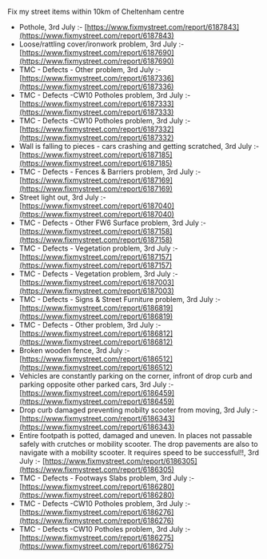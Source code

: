 Fix my street items within 10km of Cheltenham centre

<!-- fix_marker starts -->

- Pothole, 3rd July :- [https://www.fixmystreet.com/report/6187843](https://www.fixmystreet.com/report/6187843)
- Loose/rattling cover/ironwork problem, 3rd July :- [https://www.fixmystreet.com/report/6187690](https://www.fixmystreet.com/report/6187690)
- TMC - Defects - Other problem, 3rd July :- [https://www.fixmystreet.com/report/6187336](https://www.fixmystreet.com/report/6187336)
- TMC - Defects -CW10 Potholes problem, 3rd July :- [https://www.fixmystreet.com/report/6187333](https://www.fixmystreet.com/report/6187333)
- TMC - Defects -CW10 Potholes problem, 3rd July :- [https://www.fixmystreet.com/report/6187332](https://www.fixmystreet.com/report/6187332)
- Wall is falling to pieces - cars crashing and getting scratched, 3rd July :- [https://www.fixmystreet.com/report/6187185](https://www.fixmystreet.com/report/6187185)
- TMC - Defects - Fences & Barriers problem, 3rd July :- [https://www.fixmystreet.com/report/6187169](https://www.fixmystreet.com/report/6187169)
- Street light out, 3rd July :- [https://www.fixmystreet.com/report/6187040](https://www.fixmystreet.com/report/6187040)
- TMC - Defects - Other FW6  Surface problem, 3rd July :- [https://www.fixmystreet.com/report/6187158](https://www.fixmystreet.com/report/6187158)
- TMC - Defects - Vegetation problem, 3rd July :- [https://www.fixmystreet.com/report/6187157](https://www.fixmystreet.com/report/6187157)
- TMC - Defects - Vegetation problem, 3rd July :- [https://www.fixmystreet.com/report/6187003](https://www.fixmystreet.com/report/6187003)
- TMC - Defects - Signs & Street Furniture problem, 3rd July :- [https://www.fixmystreet.com/report/6186819](https://www.fixmystreet.com/report/6186819)
- TMC - Defects - Other problem, 3rd July :- [https://www.fixmystreet.com/report/6186812](https://www.fixmystreet.com/report/6186812)
- Broken wooden fence, 3rd July :- [https://www.fixmystreet.com/report/6186512](https://www.fixmystreet.com/report/6186512)
- Vehicles are constantly parking on the corner, infront of drop curb and parking opposite other parked cars, 3rd July :- [https://www.fixmystreet.com/report/6186459](https://www.fixmystreet.com/report/6186459)
- Drop curb damaged preventing mobilty scooter from moving, 3rd July :- [https://www.fixmystreet.com/report/6186343](https://www.fixmystreet.com/report/6186343)
- Entire footpath is potted, damaged and uneven. In places not passable safely with crutches or mobility scooter. The drop pavements are also to navigate with a mobility scooter. It requires speed to be successful!!, 3rd July :- [https://www.fixmystreet.com/report/6186305](https://www.fixmystreet.com/report/6186305)
- TMC - Defects - Footways Slabs problem, 3rd July :- [https://www.fixmystreet.com/report/6186280](https://www.fixmystreet.com/report/6186280)
- TMC - Defects -CW10 Potholes problem, 3rd July :- [https://www.fixmystreet.com/report/6186276](https://www.fixmystreet.com/report/6186276)
- TMC - Defects -CW10 Potholes problem, 3rd July :- [https://www.fixmystreet.com/report/6186275](https://www.fixmystreet.com/report/6186275)

<!-- fix_marker ends -->